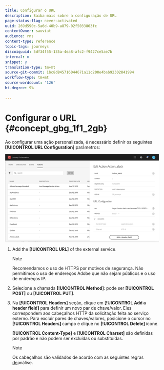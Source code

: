 ```yaml
---
title: Configurar o URL
description: Saiba mais sobre a configuração de URL
page-status-flag: never-activated
uuid: 269d590c-5a6d-40b9-a879-02f5033863fc
contentOwner: sauviat
audience: rns
content-type: reference
topic-tags: journeys
discoiquuid: 5df34f55-135a-4ea8-afc2-f9427ce5ae7b
internal: n
snippet: y
translation-type: tm+mt
source-git-commit: 1bc8d845716044671a11c200e4bab92302841994
workflow-type: tm+mt
source-wordcount: '126'
ht-degree: 9%

---
```



# Configurar o URL {#concept_gbg_1f1_2gb}

Ao configurar uma ação personalizada, é necessário definir os seguintes **[!UICONTROL URL Configuration]** parâmetros:

![](../assets/journeyurlconfiguration.png)

1. Add the **[!UICONTROL URL]** of the external service.

   >[!NOTE]
   >
   >Recomendamos o uso de HTTPS por motivos de segurança. Não permitimos o uso de endereços Adobe que não sejam públicos e o uso de endereços IP.

1. Selecione a chamada **[!UICONTROL Method]**: pode ser **[!UICONTROL POST]** ou **[!UICONTROL PUT]**.
1. Na **[!UICONTROL Headers]** seção, clique em **[!UICONTROL Add a header field]** para definir um novo par de chave/valor. Eles correspondem aos cabeçalhos HTTP da solicitação feita ao serviço externo. Para excluir pares de chaves/valores, posicione o cursor no **[!UICONTROL Headers]** campo e clique no **[!UICONTROL Delete]** ícone.

   **[!UICONTROL Content-Type]** e **[!UICONTROL Charset]** são definidas por padrão e não podem ser excluídas ou substituídas.

   >[!NOTE]
   >
   >Os cabeçalhos são validados de acordo com as seguintes regras [de](https://tools.ietf.org/html/rfc7230#section-3.2.4)análise.

